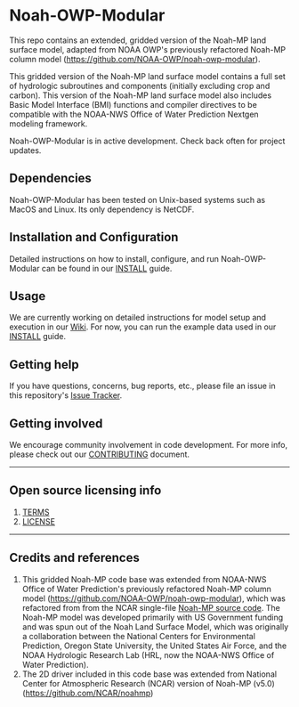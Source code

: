 # Noah-OWP-Modular

This repo contains an extended, gridded version of the Noah-MP land surface model, adapted from NOAA OWP's previously refactored Noah-MP column model (https://github.com/NOAA-OWP/noah-owp-modular).  

This gridded version of the Noah-MP land surface model contains a full set of hydrologic subroutines and components (initially excluding crop and carbon). This version of the Noah-MP land surface model also includes Basic Model Interface (BMI) functions and compiler directives to be compatible with the NOAA-NWS Office of Water Prediction Nextgen modeling framework. 

Noah-OWP-Modular is in active development. Check back often for project updates.

## Dependencies

Noah-OWP-Modular has been tested on Unix-based systems such as MacOS and Linux. Its only dependency is NetCDF.

## Installation and Configuration

Detailed instructions on how to install, configure, and run Noah-OWP-Modular can be found in our [INSTALL](INSTALL.md) guide.

## Usage

We are currently working on detailed instructions for model setup and execution in our [Wiki](https://github.com/NOAA-OWP/noah-owp-modular/wiki). For now, you can run the example data used in our [INSTALL](INSTALL.md) guide.

## Getting help

If you have questions, concerns, bug reports, etc., please file an issue in this repository's [Issue Tracker](https://github.com/NOAA-OWP/noah-owp-modular/issues).

## Getting involved

We encourage community involvement in code development. For more info, please check out our [CONTRIBUTING](CONTRIBUTING.md) document.


----

## Open source licensing info
1. [TERMS](TERMS.md)
2. [LICENSE](LICENSE)


----

## Credits and references

1. This gridded Noah-MP code base was extended from NOAA-NWS Office of Water Prediction's previously refactored Noah-MP column model (https://github.com/NOAA-OWP/noah-owp-modular), which was refactored from from the NCAR single-file [Noah-MP source code](https://github.com/NCAR/noahmp/). The Noah-MP model was developed primarily with US Government funding and was spun out of the Noah Land Surface Model, which was originally a collaboration between the National Centers for Environmental Prediction, Oregon State University, the United States Air Force, and the NOAA Hydrologic Research Lab (HRL, now the NOAA-NWS Office of Water Prediction). 
2. The 2D driver included in this code base was extended from National Center for Atmospheric Research (NCAR) version of Noah-MP (v5.0) (https://github.com/NCAR/noahmp)
